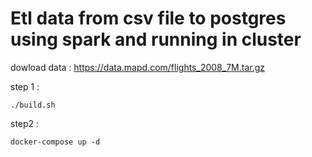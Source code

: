 # Etl data from csv file to postgres using spark and running in cluster 
dowload data :  https://data.mapd.com/flights_2008_7M.tar.gz 

step 1 : 

    ./build.sh

step2 : 

    docker-compose up -d
